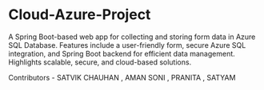 # Cloud-Azure-Project
 A Spring Boot-based web app for collecting and storing form data in Azure SQL Database. Features include a user-friendly form, secure Azure SQL integration, and Spring Boot backend for efficient data management. Highlights scalable, secure, and cloud-based solutions.
 

Contributors - SATVIK CHAUHAN , AMAN SONI , PRANITA , SATYAM
